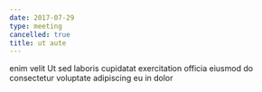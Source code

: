 ```yaml
---
date: 2017-07-29
type: meeting
cancelled: true
title: ut aute
---
```

enim velit Ut sed laboris cupidatat exercitation officia eiusmod do consectetur voluptate adipiscing eu in dolor